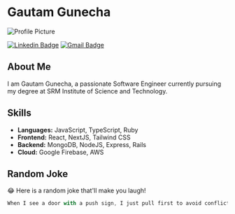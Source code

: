 # Gautam Gunecha

![Profile Picture](https://www.google.com/search?sca_esv=600400644&sxsrf=ACQVn09lLh4KW1IkAngUaoSsICx53X6QiA:1705949607268&q=gautam+gunecha&tbm=isch&source=lnms&sa=X&ved=2ahUKEwiT6-HC1fGDAxU2gFYBHV1pBw0Q0pQJegQIDhAB&biw=1440&bih=813&dpr=2#imgrc=KZ3mbS6BoPFAgM)

[![Linkedin Badge](https://img.shields.io/badge/-GautamGunecha-blue?style=flat-square&logo=Linkedin&logoColor=white&link=https://www.linkedin.com/in/gautamgunecha/)](https://www.linkedin.com/in/gunechagautam/) 
[![Gmail Badge](https://img.shields.io/badge/-gautamgunecha@gmail.com-c14438?style=flat-square&logo=Gmail&logoColor=white&link=mailto:gautamgunecha@gmail.com)](mailto:gautamgunecha@gmail.com)

## About Me

I am Gautam Gunecha, a passionate Software Engineer currently pursuing my degree at SRM Institute of Science and Technology.

## Skills

- **Languages:** JavaScript, TypeScript, Ruby
- **Frontend:** React, NextJS, Tailwind CSS
- **Backend:** MongoDB, NodeJS, Express, Rails
- **Cloud:** Google Firebase, AWS

## Random Joke

😂 Here is a random joke that'll make you laugh!

```js
When I see a door with a push sign, I just pull first to avoid conflicts.
